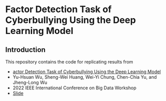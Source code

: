 # Factor Detection Task of Cyberbullying Using the Deep Learning Model


## Introduction
This repository contains the code for replicating results from

* [actor Detection Task of Cyberbullying Using the Deep Learning Model](https://link.springer.com/article/10.1007/s10489-022-03384-9)
* Yu-Hsuan Wu, Sheng-Wei Huang, Wei-Yi Chung, Chen-Chia Yu, and Jheng-Long Wu
* 2022 IEEE International Conference on Big Data Workshop
* [Slide](https://github.com/h30306/A-Dynamic-Embedding-Method-for-Passenger-Flow-Estimation/blob/main/Conference_Howard_20210706.pdf)

<!-- ## Flow Chart
<img src="./flow_chart.jpg" width="100%">

## Getting Started

* Build a new virtual environment 
* Install python3 requirements: `pip install -r requirements.txt`
* Run `cd ./Models` to the model folder
* Choose the parameter you want to run in the sh files to train different models
* Train your own models

## Training Insturctions

* Experiment configurations are found in `./Models/*.sh`
* Results model and logs are stored in the corresponding `output` directory under `VA_BERT_mask_sentiment*`.

## Adding Sentiment Words

* Under the `sense_data` folder, that is negative sentiment word and positive sentiment word, you can add the sentiment word to mask it

## Other Insturctions

* `result_statistic` can grep all the prediction result and indicator to the csv file
* `Graph` stores the visul of experimental result from the paper
* `data` contains the experimental data which already split to five fold, the split code and the statistic of masking coverage code is here too
* `notebooks` stores the multilabel regression model and the visulization code


 -->
